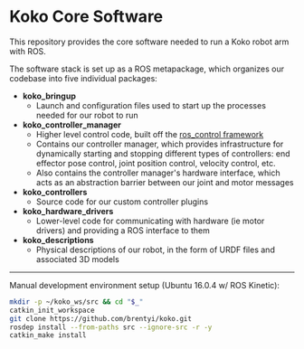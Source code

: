 # Koko Core Software
This repository provides the core software needed to run a Koko robot arm with ROS.

The software stack is set up as a ROS metapackage, which organizes our codebase into five individual packages:
- **koko_bringup**
  - Launch and configuration files used to start up the processes needed for our robot to run
- **koko_controller_manager**
  - Higher level control code, built off the [ros_control framework](http://wiki.ros.org/ros_control)
  - Contains our controller manager, which provides infrastructure for dynamically starting and stopping different types of controllers: end effector pose control, joint position control, velocity control, etc.
  - Also contains the controller manager's hardware interface, which acts as an abstraction barrier between our joint and motor messages
- **koko_controllers**
  - Source code for our custom controller plugins
- **koko_hardware_drivers**
  - Lower-level code for communicating with hardware (ie motor drivers) and providing a ROS interface to them
- **koko_descriptions**
  - Physical descriptions of our robot, in the form of URDF files and associated 3D models

-----

Manual development environment setup (Ubuntu 16.0.4 w/ ROS Kinetic):

```bash
mkdir -p ~/koko_ws/src && cd "$_"
catkin_init_workspace
git clone https://github.com/brentyi/koko.git
rosdep install --from-paths src --ignore-src -r -y
catkin_make install
```
